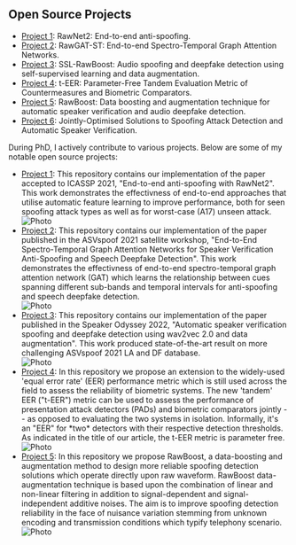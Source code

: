 <section id="Open Source Projects">
  <h2>Open Source Projects</h2>
  <ul>
    <li><a href="https://github.com/eurecom-asp/rawnet2-antispoofing">Project 1</a>: RawNet2: End-to-end anti-spoofing.</li>
    <li><a href="https://github.com/eurecom-asp/RawGAT-ST-antispoofing">Project 2</a>: RawGAT-ST: End-to-end Spectro-Temporal Graph Attention Networks.</li>
    <li><a href="https://github.com/TakHemlata/SSL_Anti-spoofing">Project 3</a>: SSL-RawBoost: Audio spoofing and deepfake detection using self-supervised learning and data augmentation.</li>
     <li><a href="https://github.com/TakHemlata/T-EER">Project 4</a>: t-EER: Parameter-Free Tandem Evaluation Metric of Countermeasures and Biometric Comparators.</li>
    <li><a href="https://github.com/TakHemlata/RawBoost-antispoofing">Project 5</a>: RawBoost: Data boosting and augmentation technique for automatic speaker verification and audio deepfake detection.</li>
    <li><a href="https://github.com/eurecom-asp/sasv-joint-optimisation">Project 6</a>: Jointly-Optimised Solutions to
Spoofing Attack Detection and Automatic Speaker Verification.</li>
  </ul>


<p>During PhD, I actively contribute to various projects. Below are some of my notable open source projects:</p>
  <ul>
<li><a href="https://github.com/eurecom-asp/rawnet2-antispoofing">Project 1</a>: This repository contains our implementation of the paper accepted to ICASSP 2021, "End-to-end anti-spoofing with RawNet2". This work demonstrates the effectivness of end-to-end approaches that utilise automatic feature learning to improve performance, both for seen spoofing attack types as well as for worst-case (A17) unseen attack.</li>

 <img src="https://github.com/TakHemlata/TakHemlata.github.io/assets/44014715/526466e9-34e8-4a49-a671-e5cc3a10716a" alt="Photo">

<li><a href="https://github.com/eurecom-asp/RawGAT-ST-antispoofing">Project 2</a>: This repository contains our implementation of the paper published in the ASVspoof 2021 satellite workshop, "End-to-End Spectro-Temporal Graph Attention Networks for Speaker Verification Anti-Spoofing and Speech Deepfake Detection". This work demonstrates the effectivness of end-to-end spectro-temporal graph attention network (GAT) which learns the relationship between cues spanning different sub-bands and temporal intervals for anti-spoofing and speech deepfake detection.</li>

<img src="https://github.com/TakHemlata/TakHemlata.github.io/assets/44014715/60946b3c-d863-4f89-bfc0-6e61cb8566ca" alt="Photo">


<li><a href="https://github.com/TakHemlata/SSL_Anti-spoofing">Project 3</a>: This repository contains our implementation of the paper published in the Speaker Odyssey 2022, "Automatic speaker verification spoofing and deepfake detection using wav2vec 2.0 and data augmentation". This work produced state-of-the-art result on more challenging ASVspoof 2021 LA and DF database.</li>

<img src="https://github.com/TakHemlata/TakHemlata.github.io/assets/44014715/9dcd0e12-340c-417b-848e-152c0212b8ce" alt="Photo">

<li><a href="https://github.com/TakHemlata/T-EER">Project 4</a>: In this repository we propose an extension to the widely-used 'equal error rate' (EER) performance metric which is still used across the field to assess the reliability of biometric systems. The new 'tandem' EER ("t-EER") metric can be used to assess the performance of presentation attack detectors (PADs) and biometric comparators jointly -- as opposed to evaluating the two systems in isolation. Informally, it's an "EER" for *two* detectors with their respective detection thresholds. As indicated in the title of our article, the t-EER metric is parameter free.</li>  

<img src="https://github.com/TakHemlata/TakHemlata.github.io/assets/44014715/2cb3fdd9-0559-4323-8ccd-f28984cb8df9" alt="Photo">

<li><a href="https://github.com/TakHemlata/RawBoost-antispoofing">Project 5</a>: In this repository we propose RawBoost, a data-boosting and augmentation method to design more reliable spoofing detection solutions which operate directly upon raw waveform. RawBoost data-augmentation technique is based upon the combination of linear and non-linear filtering in addition to signal-dependent and signal-independent additive noises. The aim is to improve spoofing detection reliability in the face of nuisance variation stemming from unknown encoding and transmission conditions which typify telephony scenario. </li>  

<img src="https://github.com/TakHemlata/TakHemlata.github.io/assets/44014715/79ba9031-6521-4ec0-9f70-3a300f4bb507" alt="Photo">

</ul>
</section>
